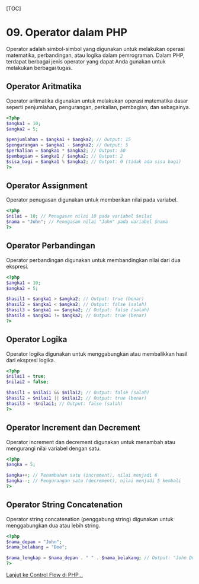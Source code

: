 [TOC]

# <b>09.</b> Operator dalam PHP

Operator adalah simbol-simbol yang digunakan untuk melakukan operasi matematika, perbandingan, atau logika dalam pemrograman. Dalam PHP, terdapat berbagai jenis operator yang dapat Anda gunakan untuk melakukan berbagai tugas.

## Operator Aritmatika
Operator aritmatika digunakan untuk melakukan operasi matematika dasar seperti penjumlahan, pengurangan, perkalian, pembagian, dan sebagainya.

```php
<?php
$angka1 = 10;
$angka2 = 5;

$penjumlahan = $angka1 + $angka2; // Output: 15
$pengurangan = $angka1 - $angka2; // Output: 5
$perkalian = $angka1 * $angka2; // Output: 50
$pembagian = $angka1 / $angka2; // Output: 2
$sisa_bagi = $angka1 % $angka2; // Output: 0 (tidak ada sisa bagi)
?>
```

## Operator Assignment
Operator penugasan digunakan untuk memberikan nilai pada variabel.

```php
<?php
$nilai = 10; // Penugasan nilai 10 pada variabel $nilai
$nama = "John"; // Penugasan nilai "John" pada variabel $nama
?>
```

## Operator Perbandingan
Operator perbandingan digunakan untuk membandingkan nilai dari dua ekspresi.
```php
<?php
$angka1 = 10;
$angka2 = 5;

$hasil1 = $angka1 > $angka2; // Output: true (benar)
$hasil2 = $angka1 < $angka2; // Output: false (salah)
$hasil3 = $angka1 == $angka2; // Output: false (salah)
$hasil4 = $angka1 != $angka2; // Output: true (benar)
?>
```

## Operator Logika
Operator logika digunakan untuk menggabungkan atau membalikkan hasil dari ekspresi logika.
```php
<?php
$nilai1 = true;
$nilai2 = false;

$hasil1 = $nilai1 && $nilai2; // Output: false (salah)
$hasil2 = $nilai1 || $nilai2; // Output: true (benar)
$hasil3 = !$nilai1; // Output: false (salah)
?>
```

## Operator Increment dan Decrement
Operator increment dan decrement digunakan untuk menambah atau mengurangi nilai variabel dengan satu.

```php
<?php
$angka = 5;

$angka++; // Penambahan satu (increment), nilai menjadi 6
$angka--; // Pengurangan satu (decrement), nilai menjadi 5 kembali
?>
```

## Operator String Concatenation
Operator string concatenation (penggabung string) digunakan untuk menggabungkan dua atau lebih string.

```php
<?php
$nama_depan = "John";
$nama_belakang = "Doe";

$nama_lengkap = $nama_depan . " " . $nama_belakang; // Output: "John Doe"
?>
```

[Lanjut ke Control Flow di PHP...](/php/control-flow)
